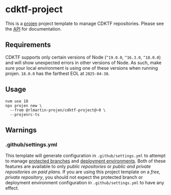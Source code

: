 # cdktf-project
This is a [projen](https://github.com/projen/projen) project template to manage CDKTF repositories. Please see the [API](./API.md) for documentation.

## Requirements
CDKTF supports only certain versions of Node (`^19.0.0`, `^16.3.0`, `^18.0.0`) and will show unexpected errors in other versions of Node. As such, make sure your local environment is using one of these versions when running projen. `18.0.0` has the farthest EOL at `2025-04-30`.

## Usage
```
nvm use 18
npx projen new \
  --from @rlmartin-projen/cdktf-project@~0 \
  --projenrc-ts
```

## Warnings
### .github/settings.yml
This template will generate configuration in `.github/settings.yml` to attempt to manage [protected branches](https://docs.github.com/en/rest/branches/branch-protection?apiVersion=2022-11-28) and [deployment environments](https://docs.github.com/en/rest/deployments/environments?apiVersion=2022-11-28). Both of these features are available to only _public repositories_ or _public and private repositories on paid plans_. If you are using this project template on a _free, private repository_, you should not expect the protected branch or deployment environment configuration in `.github/settings.yml` to have any effect.
